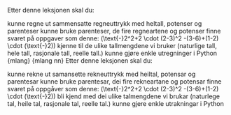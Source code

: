 Etter denne leksjonen skal du:

kunne regne ut sammensatte regneuttrykk med heltall, potenser og parenteser
kunne bruke parenteser, de fire regneartene og potenser
finne svaret på oppgaver som denne: \(\text{-}2^2+2 \cdot (2-3)^2 -(3-6)+(1-2) \cdot (\text{-}2)\) 
kjenne til de ulike tallmengdene vi bruker (naturlige tall, hele tall, rasjonale tall, reelle tall.) 
kunne gjøre enkle utregninger i Python
{mlang} {mlang nn}
Etter denne leksjonen skal du:

kunne rekne ut samansette rekneuttrykk med heiltal, potensar og parentesar
kunne bruke parentesar, dei fire rekneartane og potensar
finne svaret på oppgåver som denne: \(\text{-}2^2+2 \cdot (2-3)^2 -(3-6)+(1-2) \cdot (\text{-}2)\)
bli kjend med dei ulike talmengdene vi brukar (naturlege tal, heile tal, rasjonale tal, reelle tal.) 
kunne gjere enkle utrakningar i Python